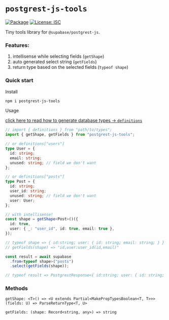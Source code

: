 # `postgrest-js-tools`

[![Package](https://img.shields.io/npm/v/postgrest-js-tools)](https://www.npmjs.com/package/postgrest-js-tools)
[![License: ISC](https://img.shields.io/badge/License-ISC-blue.svg)](https://opensource.org/licenses/ISC)

Tiny tools library for `@supabase/postgrest-js`.

### Features:

1. intellisense while selecting fields (`getShape`)
2. auto generated select string (`getFields`)
3. return type based on the selected fields (`typeof shape`)

### Quick start

Install

```bash
npm i postgrest-js-tools
```

Usage

[click here to read how to generate database types -> `definitions`](https://supabase.com/docs/reference/javascript/generating-types#generate-database-types-from-openapi-specification)

```ts
// import { definitions } from "path/to/types";
import { getShape, getFields } from "postgrest-js-tools";

// or definitions["users"]
type User = {
  id: string;
  email: string;
  unused: string; // field we don't want
};

// or definitions["posts"]
type Post = {
  id: string;
  user_id: string;
  unused: string; // field we don't want
  user: User;
};

// with intellisense!
const shape = getShape<Post>()({
  id: true,
  user: { _: "user_id", id: true, email: true },
});

// typeof shape => { id:string; user: { id: string; email: string; } }
// getFields(shape) => "id,user:user_id(id,email)"

const result = await supabase
  .from<typeof shape>("posts")
  .select(getFields(shape));

// typeof result => PostgrestResponse<{ id:string; user: { id: string; email: string; }>
```

### Methods

`getShape: <T>() => <U extends Partial<MakePropTypesBoolean<T, T>>>(fields: U) => ParseReturnType<T, U>`

`getFields: (shape: Record<string, any>) => string`
